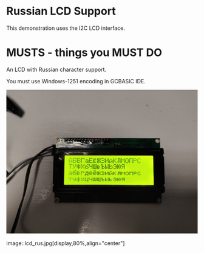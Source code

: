 # Russian LCD Support

This demonstration uses the I2C LCD interface. 


# MUSTS - things you MUST DO

An LCD with Russian character support.

You must use Windows-1251 encoding in GCBASIC IDE.

![Example shown on an LCD](RussianLCDSupport.jpg)

image::lcd_rus.jpg[display,80%,align="center"] 


